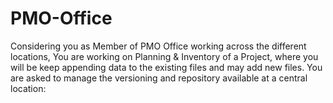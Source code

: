 # PMO-Office
Considering you as Member of PMO Office working across the different locations, You are working on Planning &amp; Inventory of a Project, where you will be keep appending data to the existing files and may add new files. You are asked to manage the versioning and repository available at a central location:
